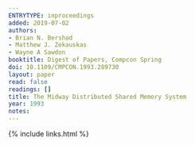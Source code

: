```yaml
---
ENTRYTYPE: inproceedings
added: 2019-07-02
authors:
- Brian N. Bershad
- Matthew J. Zekauskas
- Wayne A Sawdon
booktitle: Digest of Papers, Compcon Spring
doi: 10.1109/CMPCON.1993.289730
layout: paper
read: false
readings: []
title: The Midway Distributed Shared Memory System
year: 1993
notes:
---
```

{% include links.html %}
